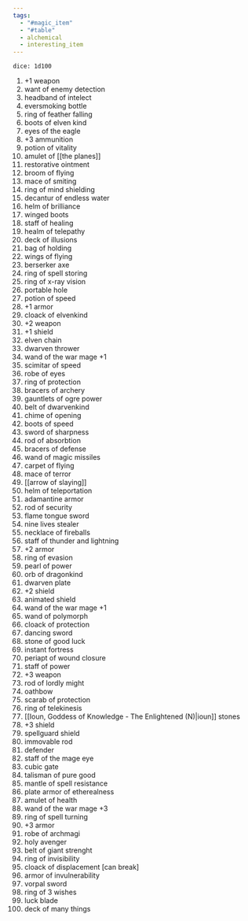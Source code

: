 ```yaml
---
tags:
  - "#magic_item"
  - "#table"
  - alchemical
  - interesting_item
---
```

`dice: 1d100`

1. +1 weapon
2. want of enemy detection
3. headband of intelect
4. eversmoking bottle
5. ring of feather falling
6. boots of elven kind
7. eyes of the eagle
8. +3 ammunition
9. potion of vitality
10. amulet of [[the planes]]
11. restorative ointment
12. broom of flying
13. mace of smiting
14. ring of mind shielding
15. decantur of endless water
16. helm of brilliance
17. winged boots
18. staff of healing
19. healm of telepathy
20. deck of illusions
21. bag of holding
22. wings of flying
23. berserker axe
24. ring of spell storing
25. ring of x-ray vision
26. portable hole
27. potion of speed
28. +1 armor
29. cloack of elvenkind
30. +2 weapon
31. +1 shield
32. elven chain
33. dwarven thrower
34. wand of the war mage +1
35. scimitar of speed
36. robe of eyes
37. ring of protection
38. bracers of archery
39. gauntlets of ogre power
40. belt of dwarvenkind
41. chime of opening
42. boots of speed
43. sword of sharpness
44. rod of absorbtion
45. bracers of defense
46. wand of magic missiles
47. carpet of flying
48. mace of terror
49. [[arrow of slaying]]
50. helm of teleportation
51. adamantine armor
52. rod of security
53. flame tongue sword
54. nine lives stealer
55. necklace of fireballs
56. staff of thunder and lightning
57. +2 armor
58. ring of evasion
59. pearl of power
60. orb of dragonkind
61. dwarven plate
62. +2 shield
63. animated shield
64. wand of the war mage +1
65. wand of polymorph
66. cloack of protection
67. dancing sword
68. stone of good luck
69. instant fortress
70. periapt of wound closure
71. staff of power
72. +3 weapon
73. rod of lordly might
74. oathbow
75. scarab of protection
76. ring of telekinesis
77. [[Ioun, Goddess of Knowledge - The Enlightened (N)|ioun]] stones
78. +3 shield
79. spellguard shield
80. immovable rod
81. defender
82. staff of the mage eye
83. cubic gate
84. talisman of pure good
85. mantle of spell resistance
86. plate armor of etherealness
87. amulet of health
88. wand of the war mage +3
89. ring of spell turning
90. +3 armor
91. robe of archmagi
92. holy avenger
93. belt of giant strenght
94. ring of invisibility
95. cloack of displacement [can break]
96. armor of invulnerability
97. vorpal sword
98. ring of 3 wishes
99. luck blade
100. deck of many things
     
    